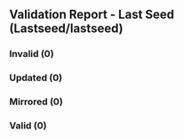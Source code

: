 ## Validation Report - Last Seed (Lastseed/lastseed)


### Invalid (0)
### Updated (0)
### Mirrored (0)
### Valid (0)
